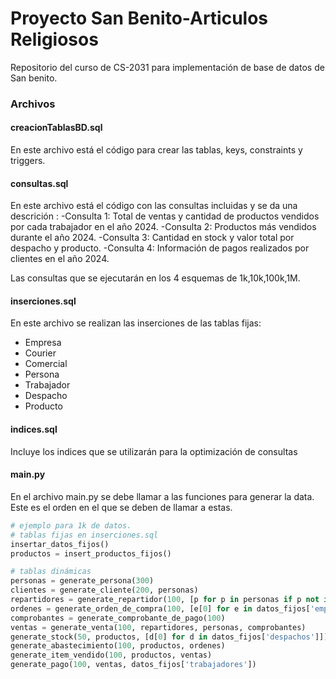 # Proyecto San Benito-Articulos Religiosos
Repositorio del curso de CS-2031 para implementación de base de datos de San benito.
### Archivos
#### creacionTablasBD.sql
En este archivo está el código para crear las tablas, keys, constraints y triggers.
#### consultas.sql
En este archivo está el código con las consultas incluidas y se da una descrición :
-Consulta 1: Total de ventas y cantidad de productos vendidos por cada trabajador en el año 2024.
-Consulta 2: Productos más vendidos durante el año 2024.
-Consulta 3: Cantidad en stock y valor total por despacho y producto.
-Consulta 4: Información de pagos realizados por clientes en el año 2024.

Las consultas que se ejecutarán en los 4 esquemas de 1k,10k,100k,1M.

#### inserciones.sql
En este archivo se realizan las inserciones de las tablas fijas:
- Empresa
- Courier
- Comercial
- Persona
- Trabajador
- Despacho
- Producto
#### indices.sql
Incluye los indices que se utilizarán para la optimización de consultas


####  main.py


En el archivo main.py se debe llamar a las funciones para generar la data. Este es el orden en el que se deben de llamar a estas.

```python
# ejemplo para 1k de datos.
# tablas fijas en inserciones.sql
insertar_datos_fijos()
productos = insert_productos_fijos()

# tablas dinámicas
personas = generate_persona(300)
clientes = generate_cliente(200, personas)          
repartidores = generate_repartidor(100, [p for p in personas if p not in clientes], [e[0] for e in datos_fijos['empresas'] if e[4] == 'Courier']) 
ordenes = generate_orden_de_compra(100, [e[0] for e in datos_fijos['empresas']], [d[0] for d in datos_fijos['despachos']])
comprobantes = generate_comprobante_de_pago(100) 
ventas = generate_venta(100, repartidores, personas, comprobantes)
generate_stock(50, productos, [d[0] for d in datos_fijos['despachos']])           
generate_abastecimiento(100, productos, ordenes)    
generate_item_vendido(100, productos, ventas)      
generate_pago(100, ventas, datos_fijos['trabajadores'])

```


